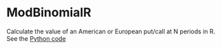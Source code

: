 # ModBinomialR
Calculate the value of an American or European put/call at N periods in R.  \
See the [Python code](https://github.com/Cuadernin/ModeloBinomial)
